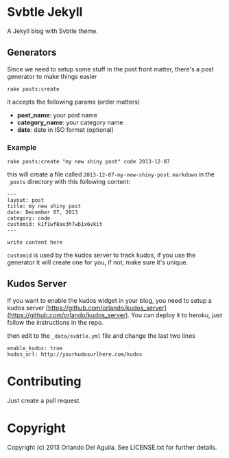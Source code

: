 # Svbtle Jekyll

A Jekyll blog with Svbtle theme.

## Generators

Since we need to setup some stuff in the post front matter, there's a post generator to make things easier

`rake posts:create`

it accepts the following params (order matters)

* **post_name**: your post name
* **category_name**: your category name
* **date**: date in ISO format (optional)

### Example

`rake posts:create "my new shiny post" code 2013-12-07`

this will create a file called `2013-12-07-my-new-shiny-post.markdown` in the `_posts` directory with this following content:

```
---
layout: post
title: my new shiny post
date: December 07, 2013
category: code
customid: k1f1wf8ax3h7wb1x6vkit
---

write content here
```

`customid` is used by the kudos server to track kudos, if you use the generator it will create one for you, if not, make sure it's unique.

## Kudos Server

If you want to enable the kudos widget in your blog, you need to setup a kudos server [https://github.com/orlando/kudos_server](https://github.com/orlando/kudos_server). You can
deploy it to heroku, just follow the instructions in the repo.

then edit to the `_data/svbtle.yml` file and change the last two lines

```
enable_kudos: true
kudos_url: http://yourkudosurlhere.com/kudos
```

# Contributing

Just create a pull request.

# Copyright

Copyright (c) 2013 Orlando Del Aguila. See LICENSE.txt for further details.
